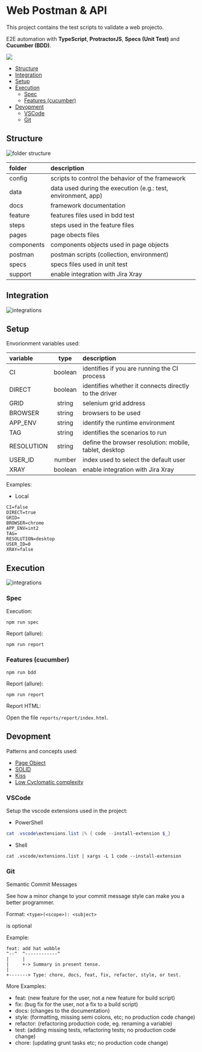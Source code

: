 # Web Postman & API  

This project contains the test scripts to validate a web projecto.

E2E automation with **TypeScript**, **ProtractorJS**, **Specs (Unit Test)** and **Cucumber (BDD)**.

![](docs/ts-protractor-cucumber.png)


- [Structure](#structure)
- [Integration](#integration)
- [Setup](#setup)
- [Execution](#execution)
  - [Spec](#spec)
  - [Features (cucumber)](#features-cucumber)
- [Devopment](#devopment)
  - [VSCode](#vscode)
  - [Git](#git)

## Structure

![folder structure](./docs/folders.drawio.svg)

| folder     | description                                                   |
| :--------- | :------------------------------------------------------------ |
| config     | scripts to control the behavior of the framework              |
| data       | data used during the execution (e.g.: test, environment, app) |
| docs       | framework documentation                                       |
| feature    | features files used in bdd test                               |
| steps      | steps used in the feature files                               |
| pages      | page obects files                                             |
| components | components objects used in page objects                       |
| postman    | postman scripts (collection, environment)                     |
| specs      | specs files used in unit test                                 |
| support    | enable integration with Jira Xray                             |


## Integration

![integrations](./docs/integrations.png)

## Setup

Envorionment variables used:

| variable   |  type   | description                                            |
| :--------- | :-----: | :----------------------------------------------------- |
| CI         | boolean | identifies if you are running the CI process           |
| DIRECT     | boolean | identifies whether it connects directly to the driver  |
| GRID       | string  | selenium grid address                                  |
| BROWSER    | string  | browsers to be used                                    |
| APP_ENV    | string  | identify the runtime environment                       |
| TAG        | string  | identifies the scenarios to run                        |
| RESOLUTION | string  | define the browser resolution: mobile, tablet, desktop |
| USER_ID    | number  | index used to select the default user                  |
| XRAY       | boolean | enable integration with Jira Xray                      |

Examples:

- Local

```
CI=false
DIRECT=true
GRID=
BROWSER=chrome
APP_ENV=int2
TAG=
RESOLUTION=desktop
USER_ID=0
XRAY=false
```

## Execution

![integrations](./docs/protractor-workflow.drawio.svg)


### Spec

Execution:

```shell
npm run spec
```

Report (allure):

```shell
npm run report
```

### Features (cucumber)

```shell
npm run bdd
```

Report (allure):

```shell
npm run report
```

Report HTML:

Open the file `reports/report/index.html`.

## Devopment

Patterns and concepts used:

- [Page Object](https://martinfowler.com/bliki/PageObject.html)
- [SOLID](https://en.wikipedia.org/wiki/SOLID)
- [Kiss](https://en.wikipedia.org/wiki/KISS_principle)
- [Low Cyclomatic complexity](https://en.wikipedia.org/wiki/Cyclomatic_complexity)

### VSCode

Setup the vscode extensions used in the project:

- PowerShell

```powershell
cat .vscode\extensions.list |% { code --install-extension $_}
```

- Shell

```shell
cat .vscode/extensions.list | xargs -L 1 code --install-extension
```

### Git

Semantic Commit Messages

See how a minor change to your commit message style can make you a better programmer.

Format: `<type>(<scope>): <subject>`

<scope> is optional

Example:

```
feat: add hat wobble
^--^  ^------------^
|     |
|     +-> Summary in present tense.
|
+-------> Type: chore, docs, feat, fix, refactor, style, or test.
```

More Examples:

- feat: (new feature for the user, not a new feature for build script)
- fix: (bug fix for the user, not a fix to a build script)
- docs: (changes to the documentation)
- style: (formatting, missing semi colons, etc; no production code change)
- refactor: (refactoring production code, eg. renaming a variable)
- test: (adding missing tests, refactoring tests; no production code change)
- chore: (updating grunt tasks etc; no production code change)
